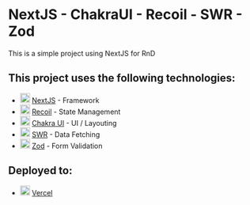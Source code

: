 # NextJS - ChakraUI - Recoil - SWR - Zod

This is a simple project using NextJS for RnD

## This project uses the following technologies:
* <img width=20 height=20 src="https://nextjs.org/favicon.ico"> [NextJS](https://nextjs.org/) - Framework
* <img width=20 height=20 src="https://recoiljs.org/img/favicon.png"> [Recoil](https://recoiljs.org/) - State Management
* <img width=20 height=20 src="https://chakra-ui.com/favicon.png"> [Chakra UI](https://chakra-ui.com/) - UI / Layouting
* <img width=20 height=20 src="https://swr.vercel.app/favicon/favicon-32x32.png"> [SWR](https://swr.vercel.app/docs/data-fetching) - Data Fetching
* <img width=20 height=20 src="https://zod.dev/static/favicon-32x32.png"> [Zod](https://zod.dev/) - Form Validation

## Deployed to:

* <img width=20 height=20 src="https://assets.vercel.com/image/upload/front/favicon/vercel/favicon.ico"> [Vercel](https://vercel.com/)
